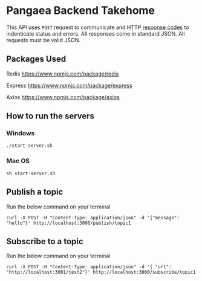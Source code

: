# Pangaea Backend Takehome


This API uses `POST` request to communicate and HTTP [response codes](https://en.wikipedia.org/wiki/List_of_HTTP_status_codes) to indenticate status and errors. All responses come in standard JSON. All requests must be valid JSON.

## Packages Used

Redis https://www.npmjs.com/package/redis

Express https://www.npmjs.com/package/express

Axios https://www.npmjs.com/package/axios


## How to run the servers

### Windows
```
./start-server.sh 
```


### Mac OS
```
sh start-server.sh
```


## Publish a topic
Run the below command on your terminal
```terminal
curl -X POST -H "Content-Type: application/json" -d '{"message": "hello"}' http://localhost:3000/publish/topic1
```


## Subscribe to a topic
Run the below command on your terminal
```terminal
curl -X POST -H "Content-Type: application/json" -d '{ "url": "http://localhost:3001/test2"}' http://localhost:3000/subscribe/topic1
```


